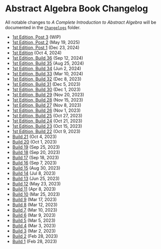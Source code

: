 # Abstract Algebra Book Changelog

All notable changes to *A Complete Introduction to Abstract Algebra* will be documented in the [`Changelogs`](Changelogs) folder.

- [1st Edition, Post 3](Changelogs/v1-post.3.md) (WIP)
- [1st Edition, Post 2](Changelogs/v1-post.2.md) (May 19, 2025)
- [1st Edition, Post 1](Changelogs/v1-post.1.md) (Dec 23, 2024)
- [1st Edition](Changelogs/v1.md) (Oct 4, 2024)
- [1st Edition, Build 36](Changelogs/v1-build.36.md) (Sep 12, 2024)
- [1st Edition, Build 35](Changelogs/v1-build.35.md) (Aug 25, 2024)
- [1st Edition, Build 34](Changelogs/v1-build.34.md) (Jun 2, 2024)
- [1st Edition, Build 33](Changelogs/v1-build.33.md) (Mar 10, 2024)
- [1st Edition, Build 32](Changelogs/v1-build.32.md) (Dec 8, 2023)
- [1st Edition, Build 31](Changelogs/v1-build.31.md) (Dec 5, 2023)
- [1st Edition, Build 30](Changelogs/v1-build.30.md) (Dec 1, 2023)
- [1st Edition, Build 29](Changelogs/v1-build.29.md) (Nov 20, 2023)
- [1st Edition, Build 28](Changelogs/v1-build.28.md) (Nov 15, 2023)
- [1st Edition, Build 27](Changelogs/v1-build.27.md) (Nov 8, 2023)
- [1st Edition, Build 26](Changelogs/v1-build.26.md) (Nov 1, 2023)
- [1st Edition, Build 25](Changelogs/v1-build.25.md) (Oct 27, 2023)
- [1st Edition, Build 24](Changelogs/v1-build.24.md) (Oct 21, 2023)
- [1st Edition, Build 23](Changelogs/v1-build.23.md) (Oct 15, 2023)
- [1st Edition, Build 22](Changelogs/v1-build.22.md) (Oct 9, 2023)
- [Build 21](Changelogs/build.21.md) (Oct 4, 2023)
- [Build 20](Changelogs/build.20.md) (Oct 1, 2023)
- [Build 19](Changelogs/build.19.md) (Sep 25, 2023)
- [Build 18](Changelogs/build.18.md) (Sep 20, 2023)
- [Build 17](Changelogs/build.17.md) (Sep 18, 2023)
- [Build 16](Changelogs/build.16.md) (Sep 7, 2023)
- [Build 15](Changelogs/build.15.md) (Aug 30, 2023)
- [Build 14](Changelogs/build.14.md) (Jul 8, 2023)
- [Build 13](Changelogs/build.13.md) (Jun 25, 2023)
- [Build 12](Changelogs/build.12.md) (May 23, 2023)
- [Build 11](Changelogs/build.11.md) (Apr 8, 2023)
- [Build 10](Changelogs/build.10.md) (Mar 25, 2023)
- [Build 9](Changelogs/build.09.md) (Mar 17, 2023)
- [Build 8](Changelogs/build.08.md) (Mar 12, 2023)
- [Build 7](Changelogs/build.07.md) (Mar 10, 2023)
- [Build 6](Changelogs/build.06.md) (Mar 9, 2023)
- [Build 5](Changelogs/build.05.md) (Mar 5, 2023)
- [Build 4](Changelogs/build.04.md) (Mar 3, 2023)
- [Build 3](Changelogs/build.03.md) (Mar 2, 2023)
- [Build 2](Changelogs/build.02.md) (Feb 28, 2023)
- [Build 1](Changelogs/build.01.md) (Feb 28, 2023)
